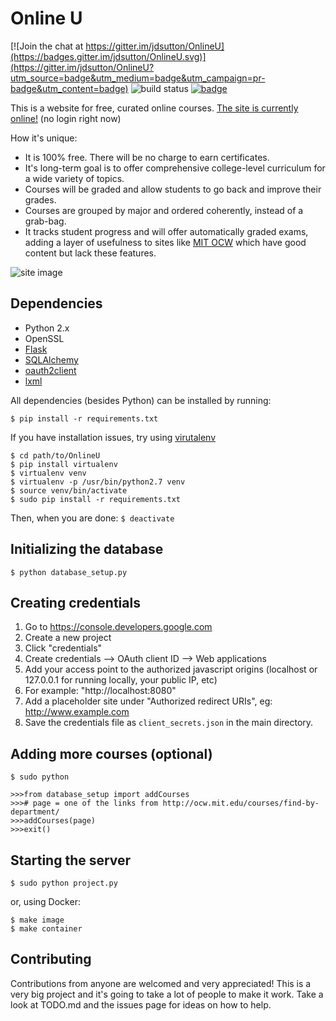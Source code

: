 # Online U

[![Join the chat at https://gitter.im/jdsutton/OnlineU](https://badges.gitter.im/jdsutton/OnlineU.svg)](https://gitter.im/jdsutton/OnlineU?utm_source=badge&utm_medium=badge&utm_campaign=pr-badge&utm_content=badge) 
![build status](https://travis-ci.org/jdsutton/OnlineU.svg?branch=master)
[![badge](https://bestpractices.coreinfrastructure.org/projects/110/badge)](https://bestpractices.coreinfrastructure.org/projects/110)

This is a website for free, curated online courses.
[The site is currently online!](http://54.200.122.32/index.html) (no login right now)

How it's unique:
* It is 100% free. There will be no charge to earn certificates.
* It's long-term goal is to offer comprehensive college-level curriculum for a wide variety of topics.
* Courses will be graded and allow students to go back and improve their grades.
* Courses are grouped by major and ordered coherently, instead of a grab-bag.
* It tracks student progress and will offer automatically graded exams, adding a layer of usefulness to sites like [MIT OCW](http://ocw.mit.edu/index.htm) which have good content but lack these features.

![site image](http://i.imgur.com/VFW8CRS.png)

## Dependencies
* Python 2.x
* OpenSSL
* [Flask](http://flask.pocoo.org/)
* [SQLAlchemy](http://www.sqlalchemy.org/)
* [oauth2client](https://github.com/google/oauth2client)
* [lxml](http://lxml.de/)

All dependencies (besides Python) can be installed by running:

`$ pip install -r requirements.txt`

If you have installation issues, try using [virutalenv](http://docs.python-guide.org/en/latest/dev/virtualenvs/)

```
$ cd path/to/OnlineU
$ pip install virtualenv
$ virtualenv venv
$ virtualenv -p /usr/bin/python2.7 venv
$ source venv/bin/activate
$ sudo pip install -r requirements.txt
```

Then, when you are done: `$ deactivate`

## Initializing the database
`$ python database_setup.py`

## Creating credentials
1. Go to https://console.developers.google.com
2. Create a new project
4. Click "credentials"
5. Create credentials --> OAuth client ID --> Web applications
6. Add your access point to the authorized javascript origins (localhost or 127.0.0.1 for running locally, your public IP, etc)
  1. For example: "http://localhost:8080"
7. Add a placeholder site under "Authorized redirect URIs", eg: http://www.example.com
8. Save the credentials file as `client_secrets.json` in the main directory.

## Adding more courses (optional)
`$ sudo python`
```
>>>from database_setup import addCourses
>>># page = one of the links from http://ocw.mit.edu/courses/find-by-department/
>>>addCourses(page)
>>>exit()
```

## Starting the server
`$ sudo python project.py`

or, using Docker:
```
$ make image
$ make container
````

## Contributing

Contributions from anyone are welcomed and very appreciated! This is a very big project and it's going to take a lot of people to make it work. Take a look at TODO.md and the issues page for ideas on how to help.
